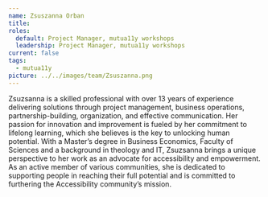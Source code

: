 ```yaml
---
name: Zsuszanna Orban
title: 
roles:
  default: Project Manager, mutua11y workshops
  leadership: Project Manager, mutua11y workshops
current: false
tags:
  - mutua11y
picture: ../../images/team/Zsuszanna.png
---
```


Zsuzsanna is a skilled professional with over 13 years of experience delivering solutions through project management, business operations, partnership-building, organization, and effective communication. Her passion for innovation and improvement is fueled by her commitment to lifelong learning, which she believes is the key to unlocking human potential. With a Master’s degree in Business Economics, Faculty of Sciences and a background in theology and IT, Zsuzsanna brings a unique perspective to her work as an advocate for accessibility and empowerment. As an active member of various communities, she is dedicated to supporting people in reaching their full potential and is committed to furthering the Accessibility community’s mission.
